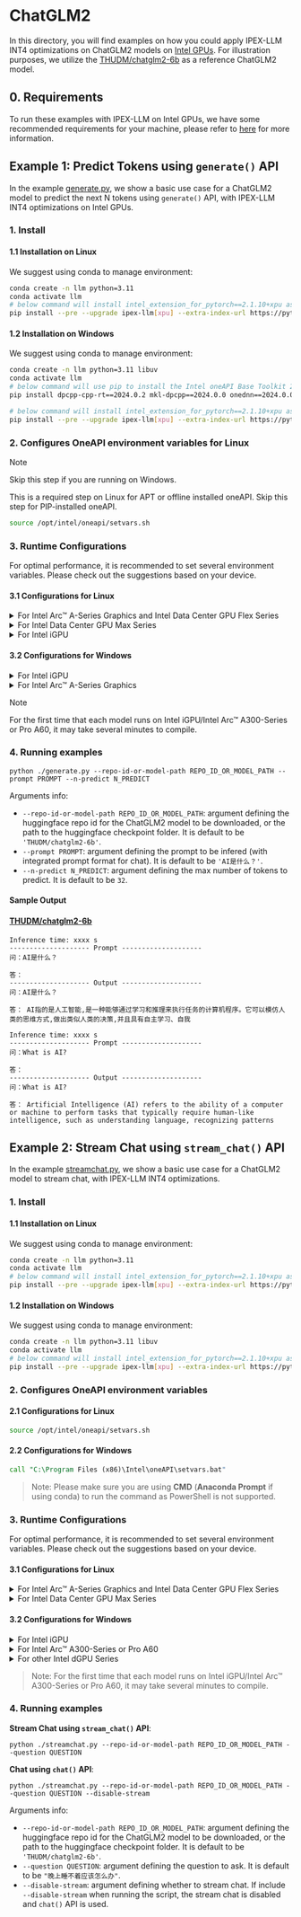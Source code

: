 # ChatGLM2

In this directory, you will find examples on how you could apply IPEX-LLM INT4 optimizations on ChatGLM2 models on [Intel GPUs](../../../README.md). For illustration purposes, we utilize the [THUDM/chatglm2-6b](https://huggingface.co/THUDM/chatglm2-6b) as a reference ChatGLM2 model.

## 0. Requirements
To run these examples with IPEX-LLM on Intel GPUs, we have some recommended requirements for your machine, please refer to [here](../../../README.md#requirements) for more information.

## Example 1: Predict Tokens using `generate()` API
In the example [generate.py](./generate.py), we show a basic use case for a ChatGLM2 model to predict the next N tokens using `generate()` API, with IPEX-LLM INT4 optimizations on Intel GPUs.

### 1. Install
#### 1.1 Installation on Linux
We suggest using conda to manage environment:
```bash
conda create -n llm python=3.11
conda activate llm
# below command will install intel_extension_for_pytorch==2.1.10+xpu as default
pip install --pre --upgrade ipex-llm[xpu] --extra-index-url https://pytorch-extension.intel.com/release-whl/stable/xpu/us/
```

#### 1.2 Installation on Windows
We suggest using conda to manage environment:
```bash
conda create -n llm python=3.11 libuv
conda activate llm
# below command will use pip to install the Intel oneAPI Base Toolkit 2024.0
pip install dpcpp-cpp-rt==2024.0.2 mkl-dpcpp==2024.0.0 onednn==2024.0.0

# below command will install intel_extension_for_pytorch==2.1.10+xpu as default
pip install --pre --upgrade ipex-llm[xpu] --extra-index-url https://pytorch-extension.intel.com/release-whl/stable/xpu/us/
```

### 2. Configures OneAPI environment variables for Linux

> [!NOTE]
> Skip this step if you are running on Windows.

This is a required step on Linux for APT or offline installed oneAPI. Skip this step for PIP-installed oneAPI.

```bash
source /opt/intel/oneapi/setvars.sh
```

### 3. Runtime Configurations
For optimal performance, it is recommended to set several environment variables. Please check out the suggestions based on your device.
#### 3.1 Configurations for Linux
<details>

<summary>For Intel Arc™ A-Series Graphics and Intel Data Center GPU Flex Series</summary>

```bash
export USE_XETLA=OFF
export SYCL_PI_LEVEL_ZERO_USE_IMMEDIATE_COMMANDLISTS=1
export SYCL_CACHE_PERSISTENT=1
```

</details>

<details>

<summary>For Intel Data Center GPU Max Series</summary>

```bash
export LD_PRELOAD=${LD_PRELOAD}:${CONDA_PREFIX}/lib/libtcmalloc.so
export SYCL_PI_LEVEL_ZERO_USE_IMMEDIATE_COMMANDLISTS=1
export SYCL_CACHE_PERSISTENT=1
export ENABLE_SDP_FUSION=1
```
> Note: Please note that `libtcmalloc.so` can be installed by `conda install -c conda-forge -y gperftools=2.10`.
</details>

<details>

<summary>For Intel iGPU</summary>

```bash
export SYCL_CACHE_PERSISTENT=1
export BIGDL_LLM_XMX_DISABLED=1
```

</details>

#### 3.2 Configurations for Windows
<details>

<summary>For Intel iGPU</summary>

```cmd
set SYCL_CACHE_PERSISTENT=1
set BIGDL_LLM_XMX_DISABLED=1
```

</details>

<details>

<summary>For Intel Arc™ A-Series Graphics</summary>

```cmd
set SYCL_CACHE_PERSISTENT=1
```

</details>

> [!NOTE]
> For the first time that each model runs on Intel iGPU/Intel Arc™ A300-Series or Pro A60, it may take several minutes to compile.

### 4. Running examples
```
python ./generate.py --repo-id-or-model-path REPO_ID_OR_MODEL_PATH --prompt PROMPT --n-predict N_PREDICT
```

Arguments info:
- `--repo-id-or-model-path REPO_ID_OR_MODEL_PATH`: argument defining the huggingface repo id for the ChatGLM2 model to be downloaded, or the path to the huggingface checkpoint folder. It is default to be `'THUDM/chatglm2-6b'`.
- `--prompt PROMPT`: argument defining the prompt to be infered (with integrated prompt format for chat). It is default to be `'AI是什么？'`.
- `--n-predict N_PREDICT`: argument defining the max number of tokens to predict. It is default to be `32`.

#### Sample Output
#### [THUDM/chatglm2-6b](https://huggingface.co/THUDM/chatglm2-6b)
```log
Inference time: xxxx s
-------------------- Prompt --------------------
问：AI是什么？

答：
-------------------- Output --------------------
问：AI是什么？

答： AI指的是人工智能,是一种能够通过学习和推理来执行任务的计算机程序。它可以模仿人类的思维方式,做出类似人类的决策,并且具有自主学习、自我
```

```log
Inference time: xxxx s
-------------------- Prompt --------------------
问：What is AI?

答：
-------------------- Output --------------------
问：What is AI?

答： Artificial Intelligence (AI) refers to the ability of a computer or machine to perform tasks that typically require human-like intelligence, such as understanding language, recognizing patterns
```

## Example 2: Stream Chat using `stream_chat()` API
In the example [streamchat.py](./streamchat.py), we show a basic use case for a ChatGLM2 model to stream chat, with IPEX-LLM INT4 optimizations.
### 1. Install
#### 1.1 Installation on Linux
We suggest using conda to manage environment:
```bash
conda create -n llm python=3.11
conda activate llm
# below command will install intel_extension_for_pytorch==2.1.10+xpu as default
pip install --pre --upgrade ipex-llm[xpu] --extra-index-url https://pytorch-extension.intel.com/release-whl/stable/xpu/us/
```
#### 1.2 Installation on Windows
We suggest using conda to manage environment:
```bash
conda create -n llm python=3.11 libuv
conda activate llm
# below command will install intel_extension_for_pytorch==2.1.10+xpu as default
pip install --pre --upgrade ipex-llm[xpu] --extra-index-url https://pytorch-extension.intel.com/release-whl/stable/xpu/us/
```

### 2. Configures OneAPI environment variables
#### 2.1 Configurations for Linux
```bash
source /opt/intel/oneapi/setvars.sh
```
#### 2.2 Configurations for Windows
```cmd
call "C:\Program Files (x86)\Intel\oneAPI\setvars.bat"
```
> Note: Please make sure you are using **CMD** (**Anaconda Prompt** if using conda) to run the command as PowerShell is not supported.

### 3. Runtime Configurations
For optimal performance, it is recommended to set several environment variables. Please check out the suggestions based on your device.
#### 3.1 Configurations for Linux
<details>

<summary>For Intel Arc™ A-Series Graphics and Intel Data Center GPU Flex Series</summary>

```bash
export USE_XETLA=OFF
export SYCL_PI_LEVEL_ZERO_USE_IMMEDIATE_COMMANDLISTS=1
```

</details>

<details>

<summary>For Intel Data Center GPU Max Series</summary>

```bash
export LD_PRELOAD=${LD_PRELOAD}:${CONDA_PREFIX}/lib/libtcmalloc.so
export SYCL_PI_LEVEL_ZERO_USE_IMMEDIATE_COMMANDLISTS=1
export ENABLE_SDP_FUSION=1
```
> Note: Please note that `libtcmalloc.so` can be installed by `conda install -c conda-forge -y gperftools=2.10`.
</details>

#### 3.2 Configurations for Windows
<details>

<summary>For Intel iGPU</summary>

```cmd
set SYCL_CACHE_PERSISTENT=1
set BIGDL_LLM_XMX_DISABLED=1
```

</details>

<details>

<summary>For Intel Arc™ A300-Series or Pro A60</summary>

```cmd
set SYCL_CACHE_PERSISTENT=1
```

</details>

<details>

<summary>For other Intel dGPU Series</summary>

There is no need to set further environment variables.

</details>

> Note: For the first time that each model runs on Intel iGPU/Intel Arc™ A300-Series or Pro A60, it may take several minutes to compile.

### 4. Running examples
**Stream Chat using `stream_chat()` API**:
```
python ./streamchat.py --repo-id-or-model-path REPO_ID_OR_MODEL_PATH --question QUESTION
```

**Chat using `chat()` API**:
```
python ./streamchat.py --repo-id-or-model-path REPO_ID_OR_MODEL_PATH --question QUESTION --disable-stream
```

Arguments info:
- `--repo-id-or-model-path REPO_ID_OR_MODEL_PATH`: argument defining the huggingface repo id for the ChatGLM2 model to be downloaded, or the path to the huggingface checkpoint folder. It is default to be `'THUDM/chatglm2-6b'`.
- `--question QUESTION`: argument defining the question to ask. It is default to be `"晚上睡不着应该怎么办"`.
- `--disable-stream`: argument defining whether to stream chat. If include `--disable-stream` when running the script, the stream chat is disabled and `chat()` API is used.
